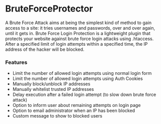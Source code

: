 # BruteForceProtector
A Brute Force Attack aims at being the simplest kind of method to gain access to a site: it tries usernames and passwords, over and over again, until it gets in.
Brute Force Login Protection is a lightweight plugin that protects your website against brute force login attacks using .htaccess.
After a specified limit of login attempts within a specified time, the IP address of the hacker will be blocked.

### Features

* Limit the number of allowed login attempts using normal login form
* Limit the number of allowed login attempts using Auth Cookies
* Manually block/unblock IP addresses
* Manually whitelist trusted IP addresses
* Delay execution after a failed login attempt (to slow down brute force attack)
* Option to inform user about remaining attempts on login page
* Option to email administrator when an IP has been blocked
* Custom message to show to blocked users
